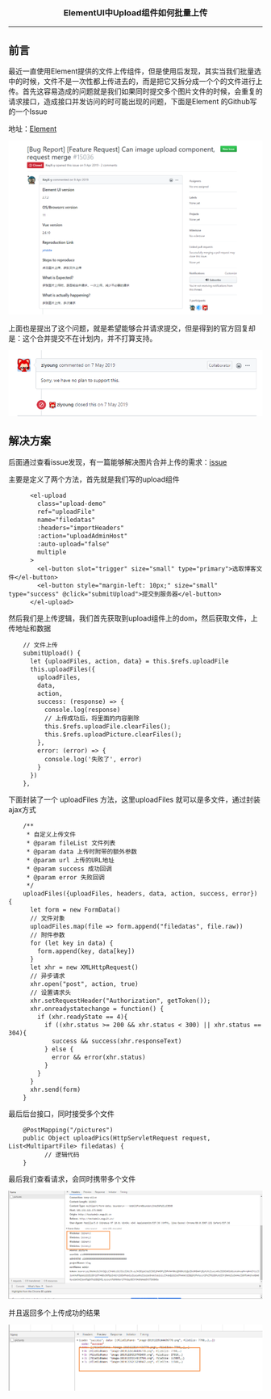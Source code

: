 ### <center>ElementUI中Upload组件如何批量上传
***
## 前言

最近一直使用Element提供的文件上传组件，但是使用后发现，其实当我们批量选中的时候，文件不是一次性都上传进去的，而是把它又拆分成一个个的文件进行上传。首先这容易造成的问题就是我们如果同时提交多个图片文件的时候，会重复的请求接口，造成接口并发访问的时可能出现的问题，下面是Element 的Github写的一个Issue

地址：[Element](https://github.com/ElemeFE/element/issues/15036)

![image-20200411115231912](images/image-20200411115231912.png)

上面也是提出了这个问题，就是希望能够合并请求提交，但是得到的官方回复却是：这个合并提交不在计划内，并不打算支持。



![image-20200411115319703](images/image-20200411115319703.png)



## 解决方案

后面通过查看issue发现，有一篇能够解决图片合并上传的需求：[issue](https://github.com/ElemeFE/element/issues/8052)

主要是定义了两个方法，首先就是我们写的upload组件

```
      <el-upload
        class="upload-demo"
        ref="uploadFile"
        name="filedatas"
        :headers="importHeaders"
        :action="uploadAdminHost"
        :auto-upload="false"
        multiple
      >
        <el-button slot="trigger" size="small" type="primary">选取博客文件</el-button>
        <el-button style="margin-left: 10px;" size="small" type="success" @click="submitUpload">提交到服务器</el-button>
      </el-upload>
```

然后我们是上传逻辑，我们首先获取到upload组件上的dom，然后获取文件，上传地址和数据

```
    // 文件上传
    submitUpload() {
      let {uploadFiles, action, data} = this.$refs.uploadFile      
      this.uploadFiles({
        uploadFiles,
        data,
        action,
        success: (response) => {
          console.log(response)
          // 上传成功后，将里面的内容删除
          this.$refs.uploadFile.clearFiles();
          this.$refs.uploadPicture.clearFiles();
        },
        error: (error) => {
          console.log('失败了', error)
        }
      })
    },
```

下面封装了一个 uploadFiles 方法，这里uploadFiles 就可以是多文件，通过封装ajax方式

```
    /**
     * 自定义上传文件
     * @param fileList 文件列表
     * @param data 上传时附带的额外参数
     * @param url 上传的URL地址
     * @param success 成功回调
     * @param error 失败回调
     */
    uploadFiles({uploadFiles, headers, data, action, success, error}) {
      let form = new FormData()
      // 文件对象
      uploadFiles.map(file => form.append("filedatas", file.raw))
      // 附件参数
      for (let key in data) {
        form.append(key, data[key])
      }
      let xhr = new XMLHttpRequest()
      // 异步请求
      xhr.open("post", action, true)
      // 设置请求头
      xhr.setRequestHeader("Authorization", getToken());
      xhr.onreadystatechange = function() {
        if (xhr.readyState == 4){
          if ((xhr.status >= 200 && xhr.status < 300) || xhr.status == 304){
            success && success(xhr.responseText)
          } else {
            error && error(xhr.status)
          }
        }
      }
      xhr.send(form)
    }
```

最后后台接口，同时接受多个文件

```
    @PostMapping("/pictures")
    public Object uploadPics(HttpServletRequest request, List<MultipartFile> filedatas) {
          // 逻辑代码
	}
```

最后我们查看请求，会同时携带多个文件

![image-20200411172208388](images/image-20200411172208388.png)

并且返回多个上传成功的结果

![image-20200411172255665](images/image-20200411172255665.png)